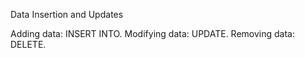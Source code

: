 Data Insertion and Updates

Adding data: INSERT INTO.
Modifying data: UPDATE.
Removing data: DELETE.